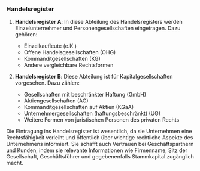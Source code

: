 ### Handelsregister

1. **Handelsregister A**: In diese Abteilung des Handelsregisters werden Einzelunternehmer und Personengesellschaften eingetragen. Dazu gehören:
   - Einzelkaufleute (e.K.)
   - Offene Handelsgesellschaften (OHG)
   - Kommanditgesellschaften (KG)
   - Andere vergleichbare Rechtsformen

2. **Handelsregister B**: Diese Abteilung ist für Kapitalgesellschaften vorgesehen. Dazu zählen:
   - Gesellschaften mit beschränkter Haftung (GmbH)
   - Aktiengesellschaften (AG)
   - Kommanditgesellschaften auf Aktien (KGaA)
   - Unternehmergesellschaften (haftungsbeschränkt) (UG)
   - Weitere Formen von juristischen Personen des privaten Rechts

Die Eintragung ins Handelsregister ist wesentlich, da sie Unternehmen eine Rechtsfähigkeit verleiht und öffentlich über wichtige rechtliche Aspekte des Unternehmens informiert. Sie schafft auch Vertrauen bei Geschäftspartnern und Kunden, indem sie relevante Informationen wie Firmenname, Sitz der Gesellschaft, Geschäftsführer und gegebenenfalls Stammkapital zugänglich macht.
